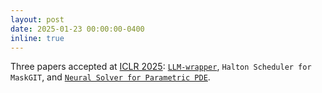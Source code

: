 ```yaml
---
layout: post
date: 2025-01-23 00:00:00-0400
inline: true
---
```


Three papers accepted at <a href="https://iclr.cc/" target="_blank">ICLR 2025</a>: <a href="https://valeoai.github.io/publications/llm_wrapper/" target="_blank">`LLM-wrapper`</a>, `Halton Scheduler for MaskGIT`, and <a href="https://arxiv.org/abs/2410.06820" target="_blank">`Neural Solver for Parametric PDE`</a>.
